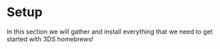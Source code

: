 # Setup

In this section we will gather and install everything that we need to get started with 3DS homebrews!